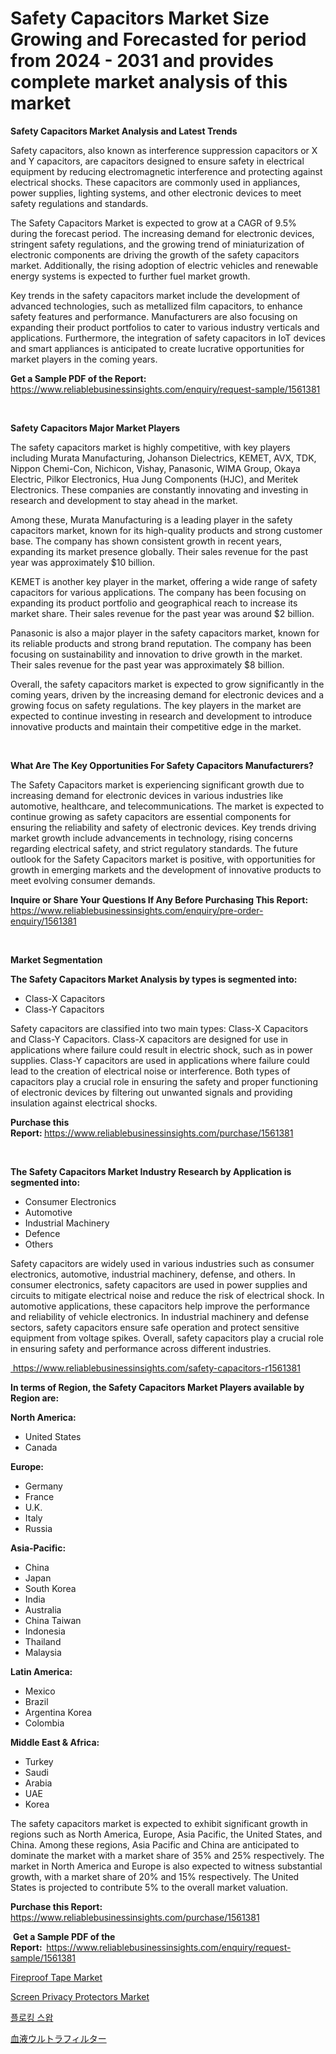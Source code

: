 <p><h1>Safety Capacitors Market Size Growing and Forecasted for period from 2024 - 2031 and provides complete market analysis of this market</h1></p><p><strong>Safety Capacitors Market Analysis and Latest Trends</strong></p>
<p><p>Safety capacitors, also known as interference suppression capacitors or X and Y capacitors, are capacitors designed to ensure safety in electrical equipment by reducing electromagnetic interference and protecting against electrical shocks. These capacitors are commonly used in appliances, power supplies, lighting systems, and other electronic devices to meet safety regulations and standards.</p><p>The Safety Capacitors Market is expected to grow at a CAGR of 9.5% during the forecast period. The increasing demand for electronic devices, stringent safety regulations, and the growing trend of miniaturization of electronic components are driving the growth of the safety capacitors market. Additionally, the rising adoption of electric vehicles and renewable energy systems is expected to further fuel market growth.</p><p>Key trends in the safety capacitors market include the development of advanced technologies, such as metallized film capacitors, to enhance safety features and performance. Manufacturers are also focusing on expanding their product portfolios to cater to various industry verticals and applications. Furthermore, the integration of safety capacitors in IoT devices and smart appliances is anticipated to create lucrative opportunities for market players in the coming years.</p></p>
<p><strong>Get a Sample PDF of the Report:&nbsp;</strong> <a href="https://www.reliablebusinessinsights.com/enquiry/request-sample/1561381">https://www.reliablebusinessinsights.com/enquiry/request-sample/1561381</a></p>
<p>&nbsp;</p>
<p><strong>Safety Capacitors Major Market Players</strong></p>
<p><p>The safety capacitors market is highly competitive, with key players including Murata Manufacturing, Johanson Dielectrics, KEMET, AVX, TDK, Nippon Chemi-Con, Nichicon, Vishay, Panasonic, WIMA Group, Okaya Electric, Pilkor Electronics, Hua Jung Components (HJC), and Meritek Electronics. These companies are constantly innovating and investing in research and development to stay ahead in the market.</p><p>Among these, Murata Manufacturing is a leading player in the safety capacitors market, known for its high-quality products and strong customer base. The company has shown consistent growth in recent years, expanding its market presence globally. Their sales revenue for the past year was approximately $10 billion.</p><p>KEMET is another key player in the market, offering a wide range of safety capacitors for various applications. The company has been focusing on expanding its product portfolio and geographical reach to increase its market share. Their sales revenue for the past year was around $2 billion.</p><p>Panasonic is also a major player in the safety capacitors market, known for its reliable products and strong brand reputation. The company has been focusing on sustainability and innovation to drive growth in the market. Their sales revenue for the past year was approximately $8 billion.</p><p>Overall, the safety capacitors market is expected to grow significantly in the coming years, driven by the increasing demand for electronic devices and a growing focus on safety regulations. The key players in the market are expected to continue investing in research and development to introduce innovative products and maintain their competitive edge in the market.</p></p>
<p>&nbsp;</p>
<p><strong>What Are The Key Opportunities For Safety Capacitors Manufacturers?</strong></p>
<p><p>The Safety Capacitors market is experiencing significant growth due to increasing demand for electronic devices in various industries like automotive, healthcare, and telecommunications. The market is expected to continue growing as safety capacitors are essential components for ensuring the reliability and safety of electronic devices. Key trends driving market growth include advancements in technology, rising concerns regarding electrical safety, and strict regulatory standards. The future outlook for the Safety Capacitors market is positive, with opportunities for growth in emerging markets and the development of innovative products to meet evolving consumer demands.</p></p>
<p><strong>Inquire or Share Your Questions If Any Before Purchasing This Report:</strong> <a href="https://www.reliablebusinessinsights.com/enquiry/pre-order-enquiry/1561381">https://www.reliablebusinessinsights.com/enquiry/pre-order-enquiry/1561381</a></p>
<p>&nbsp;</p>
<p><strong>Market Segmentation</strong></p>
<p><strong>The Safety Capacitors Market Analysis by types is segmented into:</strong></p>
<p><ul><li>Class-X Capacitors</li><li>Class-Y Capacitors</li></ul></p>
<p><p>Safety capacitors are classified into two main types: Class-X Capacitors and Class-Y Capacitors. Class-X capacitors are designed for use in applications where failure could result in electric shock, such as in power supplies. Class-Y capacitors are used in applications where failure could lead to the creation of electrical noise or interference. Both types of capacitors play a crucial role in ensuring the safety and proper functioning of electronic devices by filtering out unwanted signals and providing insulation against electrical shocks.</p></p>
<p><strong>Purchase this Report:&nbsp;</strong><a href="https://www.reliablebusinessinsights.com/purchase/1561381">https://www.reliablebusinessinsights.com/purchase/1561381</a></p>
<p>&nbsp;</p>
<p><strong>The Safety Capacitors Market Industry Research by Application is segmented into:</strong></p>
<p><ul><li>Consumer Electronics</li><li>Automotive</li><li>Industrial Machinery</li><li>Defence</li><li>Others</li></ul></p>
<p><p>Safety capacitors are widely used in various industries such as consumer electronics, automotive, industrial machinery, defense, and others. In consumer electronics, safety capacitors are used in power supplies and circuits to mitigate electrical noise and reduce the risk of electrical shock. In automotive applications, these capacitors help improve the performance and reliability of vehicle electronics. In industrial machinery and defense sectors, safety capacitors ensure safe operation and protect sensitive equipment from voltage spikes. Overall, safety capacitors play a crucial role in ensuring safety and performance across different industries.</p></p>
<p><a href="https://www.reliablebusinessinsights.com/safety-capacitors-r1561381">&nbsp;https://www.reliablebusinessinsights.com/safety-capacitors-r1561381</a></p>
<p><strong>In terms of Region, the Safety Capacitors Market Players available by Region are:</strong></p>
<p>
    <p> <strong> North America: </strong>
        <ul>
            <li>United States</li>
            <li>Canada</li>
        </ul>
        </p> 
    <p> <strong> Europe: </strong>
        <ul>
            <li>Germany</li>
            <li>France</li>
            <li>U.K.</li>
            <li>Italy</li>
            <li>Russia</li>
        </ul>
        </p> 
    <p> <strong> Asia-Pacific: </strong>
        <ul>
            <li>China</li>
            <li>Japan</li>
            <li>South Korea</li>
            <li>India</li>
            <li>Australia</li>
            <li>China Taiwan</li>
            <li>Indonesia</li>
            <li>Thailand</li>
            <li>Malaysia</li>
        </ul>
        </p> 
    <p> <strong> Latin America: </strong>
        <ul>
            <li>Mexico</li>
            <li>Brazil</li>
            <li>Argentina Korea</li>
            <li>Colombia</li>
        </ul>
        </p> 
    <p> <strong> Middle East & Africa: </strong>
        <ul>
            <li>Turkey</li>
            <li>Saudi</li>
            <li>Arabia</li>
            <li>UAE</li>
            <li>Korea</li>
        </ul>
    </p>
    </p>
<p><p>The safety capacitors market is expected to exhibit significant growth in regions such as North America, Europe, Asia Pacific, the United States, and China. Among these regions, Asia Pacific and China are anticipated to dominate the market with a market share of 35% and 25% respectively. The market in North America and Europe is also expected to witness substantial growth, with a market share of 20% and 15% respectively. The United States is projected to contribute 5% to the overall market valuation.</p></p>
<p><strong>Purchase this Report: </strong><a href="https://www.reliablebusinessinsights.com/purchase/1561381">https://www.reliablebusinessinsights.com/purchase/1561381</a></p>
<p>&nbsp;<strong>Get a Sample PDF of the Report:&nbsp;&nbsp;</strong><a href="https://www.reliablebusinessinsights.com/enquiry/request-sample/1561381">https://www.reliablebusinessinsights.com/enquiry/request-sample/1561381</a></p>
<p><strong></strong></p>
<p><p><a href="https://github.com/maudAbbott7/Market-Research-Report-List-1/blob/main/fireproof-tape-market.md">Fireproof Tape Market</a></p><p><a href="https://github.com/MaraKoelpin2023/Market-Research-Report-List-1/blob/main/screen-privacy-protectors-market.md">Screen Privacy Protectors Market</a></p><p><a href="https://github.com/Evans21Bill/Market-Research-Report-List-1/blob/main/9778429154776.md">플로킹 스왑</a></p><p><a href="https://github.com/BrionnaBoyle/Market-Research-Report-List-1/blob/main/7451352146129.md">血液ウルトラフィルター</a></p></p>